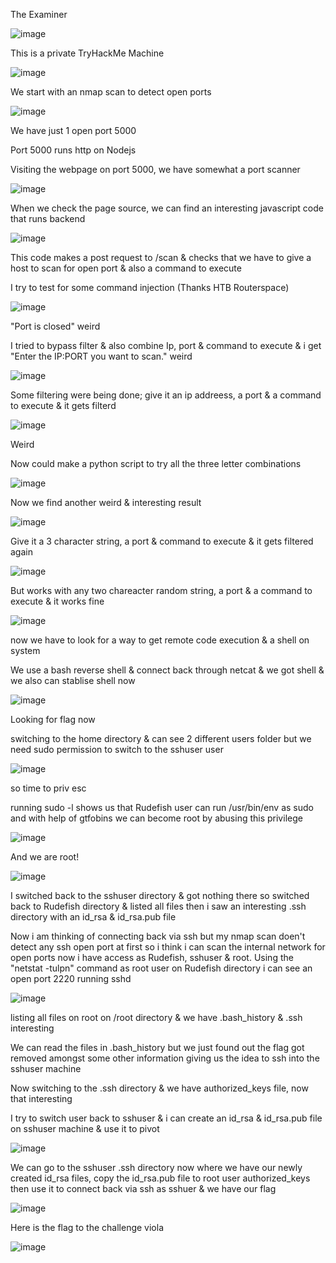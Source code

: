 The Examiner

![image](https://user-images.githubusercontent.com/64267672/168491434-1026fb77-1930-41f1-87d2-ceb599eeaff0.png)

This is a private TryHackMe Machine 

![image](https://user-images.githubusercontent.com/64267672/168491467-74b9ae4a-9948-4d35-8bc2-78c8d435aa74.png)

We start with an nmap scan to detect open ports 

![image](https://user-images.githubusercontent.com/64267672/168492373-30201966-4999-422e-aef6-4dd2aee24774.png)

We have just 1 open port 5000

Port 5000 runs http on Nodejs

Visiting the webpage on port 5000, we have somewhat a port scanner

![image](https://user-images.githubusercontent.com/64267672/168492468-0cc0e271-fb7c-4aa1-a7ab-2fff8265ea57.png)

When we check the page source, we can find an interesting javascript code that runs backend 

![image](https://user-images.githubusercontent.com/64267672/168492518-19025bdc-28d5-4c21-949f-162e5947c10c.png)

This code makes a post request to /scan & checks that we have to give a host to scan for open port & also a command to execute

I try to test for some command injection (Thanks HTB Routerspace)

![image](https://user-images.githubusercontent.com/64267672/168494615-7e6b0206-ac5c-4fe6-91fa-c9a9edb3512d.png)

"Port is closed" weird

I tried to bypass filter & also combine Ip, port & command to execute & i get "Enter the IP:PORT you want to scan." weird

![image](https://user-images.githubusercontent.com/64267672/168494968-7b902ca9-ce34-4a1f-b8a6-d0320c31290a.png)


Some filtering were being done; give it an ip addreess, a port & a command to execute & it gets filterd 

![image](https://user-images.githubusercontent.com/64267672/168494296-025953a6-0fe3-4642-90bd-e4a8e41659b4.png)

Weird

Now could make a python script to try all the three letter combinations

![image](https://user-images.githubusercontent.com/64267672/168495043-0f344625-95c7-4600-859f-b26417830ac4.png)


Now we find another weird & interesting result 


![image](https://user-images.githubusercontent.com/64267672/168495142-bd905058-0dd4-49e1-b6fb-960462fdf913.png)


Give it a 3 character string, a port & command to execute & it gets filtered again 

![image](https://user-images.githubusercontent.com/64267672/168494381-aa3605db-a404-4958-89c7-ec3dc2a22452.png)


But works with any two chareacter random string, a port & a command to execute & it works fine 


![image](https://user-images.githubusercontent.com/64267672/168494116-3e89a624-7a1d-4f34-a866-b66faa5d3b1f.png)

now we have to look for a way to get remote code execution & a shell on system 

We use a bash reverse shell & connect back through netcat & we got shell & we also can stablise shell now 

![image](https://user-images.githubusercontent.com/64267672/168495530-a4564363-f1e8-416b-a34c-fe897cbc6875.png)

Looking for flag now 

switching to the home directory & can see 2 different users folder but we need sudo permission to switch to the sshuser user

![image](https://user-images.githubusercontent.com/64267672/168518042-9fc37f4b-d154-489b-aca0-de4769e4ad9f.png)


so time to priv esc

running sudo -l shows us that Rudefish user can run /usr/bin/env as sudo and with help of gtfobins we can become root by abusing this privilege

![image](https://user-images.githubusercontent.com/64267672/168496253-3444c513-1d25-45dc-8053-0a2e2ad41b78.png)

And we are root!

![image](https://user-images.githubusercontent.com/64267672/168496288-c92f04d8-1bfa-4af0-9cbc-16809e3df9be.png)

I switched back to the sshuser directory & got nothing there so switched back to Rudefish directory & listed all files then i saw an interesting .ssh directory with an id_rsa & id_rsa.pub file


Now i am thinking of connecting back via ssh but my nmap scan doen't detect any ssh open port at first so i think i can scan the internal network for open ports now i have access as Rudefish, sshuser & root. Using the "netstat -tulpn" command as root user on Rudefish directory i can see an open port 2220 running sshd

![image](https://user-images.githubusercontent.com/64267672/168519600-5344347d-b141-4cb5-b91e-13d9c7ee798c.png)

listing all files on root on /root directory & we have .bash_history & .ssh interesting 

We can read the files in .bash_history but we just found out the flag got removed amongst some other information giving us the idea to ssh into the sshuser machine

Now switching to the .ssh directory & we have authorized_keys file, now that interesting 

I try to switch user back to sshuser & i can create an id_rsa & id_rsa.pub file on sshuser machine & use it to pivot 

![image](https://user-images.githubusercontent.com/64267672/168521628-ccf8376e-22be-4fbc-99e4-87de4cff50a6.png)

We can go to the sshuser .ssh directory now where we have our newly created id_rsa files, copy the id_rsa.pub file to root user authorized_keys then use it to connect back via ssh as sshuer & we have our flag 

![image](https://user-images.githubusercontent.com/64267672/168521945-84411e08-003f-4e53-8f2a-e990aa2a37c4.png)

Here is the flag to the challenge viola 

![image](https://user-images.githubusercontent.com/64267672/168522025-ad21a59c-1019-42d5-a8b8-44221c21401e.png)













